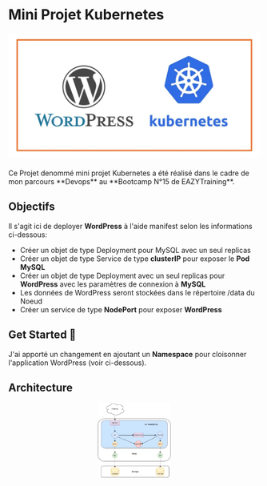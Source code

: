   # Mini Projet Kubernetes
  <div align="center"><img src="images/wp_k8s.png"></div><br/>
  Ce Projet denommé mini projet Kubernetes a été réalisé dans le cadre de mon      parcours **Devops** au **Bootcamp N°15 de EAZYTraining**.  
  
  ## Objectifs

 Il s'agit ici de deployer **WordPress** à l'aide manifest selon les informations ci-dessous: 
- Créer un objet de type Deployment pour MySQL avec un seul replicas 
- Créer un objet de type Service de type **clusterIP** pour exposer le **Pod MySQL**
- Créer un objet de type Deployment avec un seul replicas pour **WordPress** avec les paramètres de connexion à **MySQL**
- Les données de WordPress seront stockées dans le répertoire /data du Noeud
- Créer un service de type **NodePort** pour exposer **WordPress**

## Get Started 🚀  

J'ai apporté un changement en ajoutant un **Namespace** pour cloisonner l'application WordPress (voir ci-dessous).

## Architecture 
<div align="center"><img src="images/wp-mysql.png" height=150px></div>
